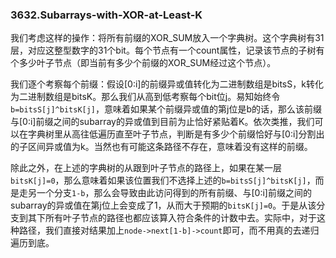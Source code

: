 ### 3632.Subarrays-with-XOR-at-Least-K

我们考虑这样的操作：将所有前缀的XOR_SUM放入一个字典树。这个字典树有31层，对应这整型数字的31个bit。每个节点有一个count属性，记录该节点的子树有个多少叶子节点（即当前有多少个前缀的XOR_SUM经过这个节点）。

我们逐个考察每个前缀：假设[0:i]的前缀异或值转化为二进制数组是bitsS，k转化为二进制数组是bitsK。那么我们从高到低考察每个bit位j。易知始终令`b=bitsS[j]^bitsK[j]`，意味着如果某个前缀异或值的第j位是b的话，那么该前缀与[0:i]前缀之间的subarray的异或值到目前为止恰好紧贴着K。依次类推，我们可以在字典树里从高往低遍历直至叶子节点，判断是有多少个前缀恰好与[0:i]分割出的子区间异或值为k。当然也有可能这条路径不存在，意味着没有这样的前缀。

除此之外，在上述的字典树的从跟到叶子节点的路径上，如果在某一层`bitsK[j]=0`，那么意味着如果该位置我们不选择上述的`b=bitsS[j]^bitsK[j]`，而是走另一个分支`1-b`，那么会导致由此访问得到的所有前缀、与[0:i]前缀之间的subarray的异或值在第j位上会变成了1，从而大于预期的`bitsK[j]=0`。于是从该分支到其下所有叶子节点的路径也都应该算入符合条件的计数中去。实际中，对于这种路径，我们直接对结果加上`node->next[1-b]->count`即可，而不用真的去递归遍历到底。


